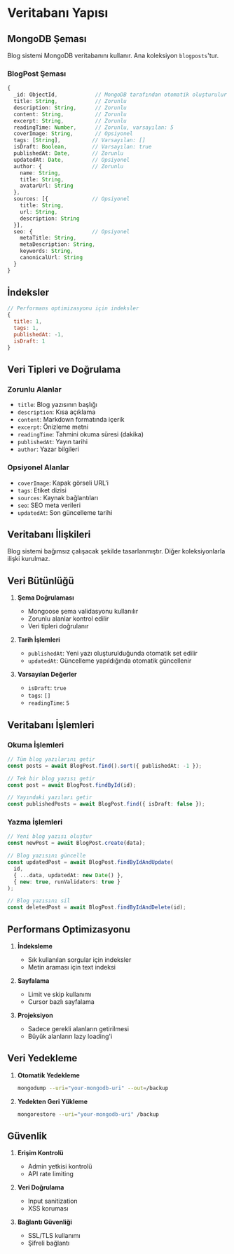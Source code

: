 # Veritabanı Yapısı

## MongoDB Şeması

Blog sistemi MongoDB veritabanını kullanır. Ana koleksiyon `blogposts`'tur.

### BlogPost Şeması

```typescript
{
  _id: ObjectId,            // MongoDB tarafından otomatik oluşturulur
  title: String,            // Zorunlu
  description: String,      // Zorunlu
  content: String,          // Zorunlu
  excerpt: String,          // Zorunlu
  readingTime: Number,      // Zorunlu, varsayılan: 5
  coverImage: String,       // Opsiyonel
  tags: [String],          // Varsayılan: []
  isDraft: Boolean,        // Varsayılan: true
  publishedAt: Date,       // Zorunlu
  updatedAt: Date,         // Opsiyonel
  author: {                // Zorunlu
    name: String,
    title: String,
    avatarUrl: String
  },
  sources: [{              // Opsiyonel
    title: String,
    url: String,
    description: String
  }],
  seo: {                   // Opsiyonel
    metaTitle: String,
    metaDescription: String,
    keywords: String,
    canonicalUrl: String
  }
}
```

## İndeksler

```javascript
// Performans optimizasyonu için indeksler
{
  title: 1,
  tags: 1,
  publishedAt: -1,
  isDraft: 1
}
```

## Veri Tipleri ve Doğrulama

### Zorunlu Alanlar
- `title`: Blog yazısının başlığı
- `description`: Kısa açıklama
- `content`: Markdown formatında içerik
- `excerpt`: Önizleme metni
- `readingTime`: Tahmini okuma süresi (dakika)
- `publishedAt`: Yayın tarihi
- `author`: Yazar bilgileri

### Opsiyonel Alanlar
- `coverImage`: Kapak görseli URL'i
- `tags`: Etiket dizisi
- `sources`: Kaynak bağlantıları
- `seo`: SEO meta verileri
- `updatedAt`: Son güncelleme tarihi

## Veritabanı İlişkileri

Blog sistemi bağımsız çalışacak şekilde tasarlanmıştır. Diğer koleksiyonlarla ilişki kurulmaz.

## Veri Bütünlüğü

1. **Şema Doğrulaması**
   - Mongoose şema validasyonu kullanılır
   - Zorunlu alanlar kontrol edilir
   - Veri tipleri doğrulanır

2. **Tarih İşlemleri**
   - `publishedAt`: Yeni yazı oluşturulduğunda otomatik set edilir
   - `updatedAt`: Güncelleme yapıldığında otomatik güncellenir

3. **Varsayılan Değerler**
   - `isDraft`: `true`
   - `tags`: `[]`
   - `readingTime`: `5`

## Veritabanı İşlemleri

### Okuma İşlemleri
```typescript
// Tüm blog yazılarını getir
const posts = await BlogPost.find().sort({ publishedAt: -1 });

// Tek bir blog yazısı getir
const post = await BlogPost.findById(id);

// Yayındaki yazıları getir
const publishedPosts = await BlogPost.find({ isDraft: false });
```

### Yazma İşlemleri
```typescript
// Yeni blog yazısı oluştur
const newPost = await BlogPost.create(data);

// Blog yazısını güncelle
const updatedPost = await BlogPost.findByIdAndUpdate(
  id,
  { ...data, updatedAt: new Date() },
  { new: true, runValidators: true }
);

// Blog yazısını sil
const deletedPost = await BlogPost.findByIdAndDelete(id);
```

## Performans Optimizasyonu

1. **İndeksleme**
   - Sık kullanılan sorgular için indeksler
   - Metin araması için text indeksi

2. **Sayfalama**
   - Limit ve skip kullanımı
   - Cursor bazlı sayfalama

3. **Projeksiyon**
   - Sadece gerekli alanların getirilmesi
   - Büyük alanların lazy loading'i

## Veri Yedekleme

1. **Otomatik Yedekleme**
   ```bash
   mongodump --uri="your-mongodb-uri" --out=/backup
   ```

2. **Yedekten Geri Yükleme**
   ```bash
   mongorestore --uri="your-mongodb-uri" /backup
   ```

## Güvenlik

1. **Erişim Kontrolü**
   - Admin yetkisi kontrolü
   - API rate limiting

2. **Veri Doğrulama**
   - Input sanitization
   - XSS koruması

3. **Bağlantı Güvenliği**
   - SSL/TLS kullanımı
   - Şifreli bağlantı 